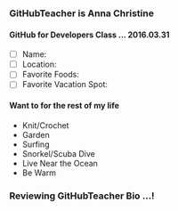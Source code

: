 ### GitHubTeacher is Anna Christine
#### GitHub for Developers Class ... 2016.03.31

- [ ] Name:
- [ ] Location:
- [ ] Favorite Foods:
- [ ] Favorite Vacation Spot:

#### Want to for the rest of my life

- Knit/Crochet
- Garden
- Surfing
- Snorkel/Scuba Dive
- Live Near the Ocean
- Be Warm






### Reviewing GitHubTeacher Bio ...!
